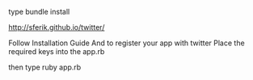 type bundle install

http://sferik.github.io/twitter/

Follow Installation Guide
And to register your app with twitter
Place the required keys into the app.rb

then type
ruby app.rb
